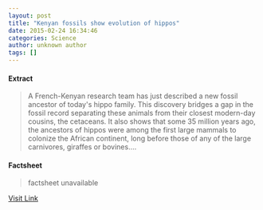 ```yaml
---
layout: post
title: "Kenyan fossils show evolution of hippos"
date: 2015-02-24 16:34:46
categories: Science
author: unknown author
tags: []
---
```



#### Extract
>A French-Kenyan research team has just described a new fossil ancestor of today's hippo family. This discovery bridges a gap in the fossil record separating these animals from their closest modern-day cousins, the cetaceans. It also shows that some 35 million years ago, the ancestors of hippos were among the first large mammals to colonize the African continent, long before those of any of the large carnivores, giraffes or bovines....

#### Factsheet
>factsheet unavailable

[Visit Link](http://feeds.sciencedaily.com/~r/sciencedaily/~3/fQ6ZdUpF7qo/150224113446.htm)


